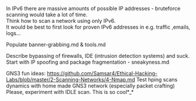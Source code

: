 In IPv6 there are massive amounts of possible IP addresses - bruteforce scanning would take a lot of time.  
Think how to scan a network using only IPv6.  
It would be best to first look for proven IPv6 addresses in e.g. traffic ,emails, logs...


Populate banner-grabbing.md & tools.md


Describe bypassing of firewalls, IDE (intrusion detection systems) and suck. Start with IP spoofing and package fragmentation - sneakyness.md


GNS3 fun ideas:
https://github.com/Samsar4/Ethical-Hacking-Labs/blob/master/2-Scanning-Networks/4-Nmap.md
Test hping scans dynamics with home made GNS3 network (especially packet crafting)
Please, experiment with IDLE scan. This is so cool*_*

